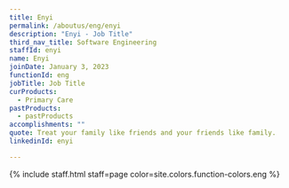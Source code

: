 ```yaml
---
title: Enyi
permalink: /aboutus/eng/enyi
description: "Enyi - Job Title"
third_nav_title: Software Engineering
staffId: enyi
name: Enyi
joinDate: January 3, 2023
functionId: eng
jobTitle: Job Title
curProducts:
  - Primary Care
pastProducts:
  - pastProducts
accomplishments: ""
quote: Treat your family like friends and your friends like family.
linkedinId: enyi

---
```


{% include staff.html staff=page color=site.colors.function-colors.eng %}
